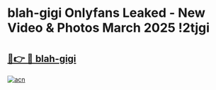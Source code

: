 # blah-gigi Onlyfans Leaked - New Video & Photos March 2025 !2tjgi

# <h2><a href="https://7zh33b.iuczelnia.edu.pl?title=blah-gigi&ref=2tjgi">🔗👉 🔴 blah-gigi</a></h2>

[![acn](https://github.com/user-attachments/assets/0f9c940e-d8b0-45ae-aac7-cd30a18b3e1c)](https://7zh33b.iuczelnia.edu.pl?title=blah-gigi&ref=2tjgi)

